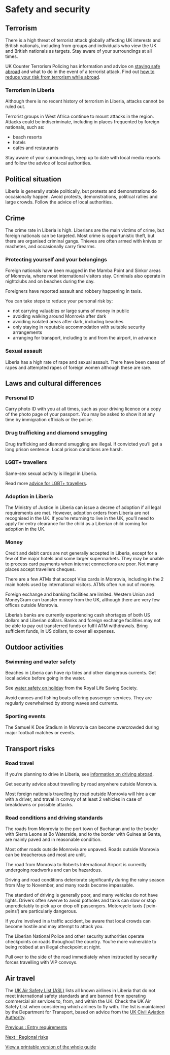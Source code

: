 # Safety and security

## Terrorism

There is a high threat of terrorist attack globally affecting UK interests and British nationals, including from groups and individuals who view the UK and British nationals as targets. Stay aware of your surroundings at all times.

UK Counter Terrorism Policing has information and advice on [staying safe abroad](https://www.counterterrorism.police.uk/safetyadvice/) and what to do in the event of a terrorist attack. Find out [how to reduce your risk from terrorism while abroad](https://www.gov.uk/guidance/reduce-your-risk-from-terrorism-while-abroad).

### Terrorism in Liberia

Although there is no recent history of terrorism in Liberia, attacks cannot be ruled out.

Terrorist groups in West Africa continue to mount attacks in the region. Attacks could be indiscriminate, including in places frequented by foreign nationals, such as:

* beach resorts
* hotels
* cafés and restaurants

Stay aware of your surroundings, keep up to date with local media reports and follow the advice of local authorities.

## Political situation

Liberia is generally stable politically, but protests and demonstrations do occasionally happen. Avoid protests, demonstrations, political rallies and large crowds. Follow the advice of local authorities.

## Crime

The crime rate in Liberia is high. Liberians are the main victims of crime, but foreign nationals can be targeted. Most crime is opportunistic theft, but there are organised criminal gangs. Thieves are often armed with knives or machetes, and occasionally carry firearms.

### Protecting yourself and your belongings

Foreign nationals have been mugged in the Mamba Point and Sinkor areas of Monrovia, where most international visitors stay. Criminals also operate in nightclubs and on beaches during the day.

Foreigners have reported assault and robbery happening in taxis.

You can take steps to reduce your personal risk by:

* not carrying valuables or large sums of money in public
* avoiding walking around Monrovia after dark
* avoiding isolated areas after dark, including beaches
* only staying in reputable accommodation with suitable security arrangements
* arranging for transport, including to and from the airport, in advance

### Sexual assault

Liberia has a high rate of rape and sexual assault. There have been cases of rapes and attempted rapes of foreign women although these are rare.

## Laws and cultural differences

### Personal ID

Carry photo ID with you at all times, such as your driving licence or a copy of the photo page of your passport. You may be asked to show it at any time by immigration officials or the police.

### Drug trafficking and diamond smuggling

Drug trafficking and diamond smuggling are illegal. If convicted you’ll get a long prison sentence. Local prison conditions are harsh.

### LGBT+ travellers

Same-sex sexual activity is illegal in Liberia.

Read more [advice for LGBT+ travellers](https://www.gov.uk/lesbian-gay-bisexual-and-transgender-foreign-travel-advice).

### Adoption in Liberia

The Ministry of Justice in Liberia can issue a decree of adoption if all legal requirements are met. However, adoption orders from Liberia are not recognised in the UK. If you’re returning to live in the UK, you’ll need to apply for entry clearance for the child as a Liberian child coming for adoption in the UK.

### Money

Credit and debit cards are not generally accepted in Liberia, except for a few of the major hotels and some larger supermarkets. They may be unable to process card payments when internet connections are poor. Not many places accept travellers cheques.

There are a few ATMs that accept Visa cards in Monrovia, including in the 2 main hotels used by international visitors. ATMs often run out of money.

Foreign exchange and banking facilities are limited. Western Union and MoneyGram can transfer money from the UK, although there are very few offices outside Monrovia.

Liberia’s banks are currently experiencing cash shortages of both US dollars and Liberian dollars. Banks and foreign exchange facilities may not be able to pay out transferred funds or fulfil ATM withdrawals. Bring sufficient funds, in US dollars, to cover all expenses.

## Outdoor activities

### Swimming and water safety

Beaches in Liberia can have rip tides and other dangerous currents. Get local advice before going in the water.

See [water safety on holiday](https://www.rlss.org.uk/safety-on-holiday) from the Royal Life Saving Society.

Avoid canoes and fishing boats offering passenger services. They are regularly overwhelmed by strong waves and currents.

### Sporting events

The Samuel K Doe Stadium in Monrovia can become overcrowded during major football matches or events.

## Transport risks

### Road travel

If you’re planning to drive in Liberia, see [information on driving abroad](https://www.gov.uk/driving-abroad).

Get security advice about travelling by road anywhere outside Monrovia.

Most foreign nationals travelling by road outside Monrovia will hire a car with a driver, and travel in convoy of at least 2 vehicles in case of breakdowns or possible attacks.

### Road conditions and driving standards

The roads from Monrovia to the port town of Buchanan and to the border with Sierra Leone at Bo Waterside, and to the border with Guinea at Ganta, are mainly paved and in reasonable condition.

Most other roads outside Monrovia are unpaved. Roads outside Monrovia can be treacherous and most are unlit.

The road from Monrovia to Roberts International Airport is currently undergoing roadworks and can be hazardous.

Driving and road conditions deteriorate significantly during the rainy season from May to November, and many roads become impassable.

The standard of driving is generally poor, and many vehicles do not have lights. Drivers often swerve to avoid potholes and taxis can slow or stop unpredictably to pick up or drop off passengers. Motorcycle taxis (‘pein-peins’) are particularly dangerous.

If you’re involved in a traffic accident, be aware that local crowds can become hostile and may attempt to attack you.

The Liberian National Police and other security authorities operate checkpoints on roads throughout the country. You’re more vulnerable to being robbed at an illegal checkpoint at night.

Pull over to the side of the road immediately when instructed by security forces travelling with VIP convoys.

## Air travel

The [UK Air Safety List (ASL)](https://www.gov.uk/guidance/uk-air-safety-list#liberia) lists all known airlines in Liberia that do not meet international safety standards and are banned from operating commercial air services to, from, and within the UK. Check the UK Air Safety List when considering which airlines to fly with. The list is maintained by the Department for Transport, based on advice from the [UK Civil Aviation Authority](https://www.caa.co.uk/Commercial-Industry/Airlines/Licensing/Requirements-and-guidance/Third-Country-Operator-Certificates).

[Previous
:
Entry requirements](/foreign-travel-advice/liberia/entry-requirements)

[Next
:
Regional risks](/foreign-travel-advice/liberia/regional-risks)

[View a printable version of the whole guide](/foreign-travel-advice/liberia/print)